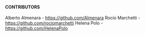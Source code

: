 
#### CONTRIBUTORS

Alberto Almenara - https://github.com/Almenara
Rocío Marchetti - https://github.com/rociomarchetti
Helena Polo - https://github.com/HelenaPolo